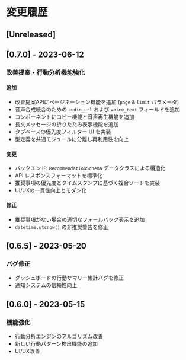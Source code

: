 # 変更履歴

## [Unreleased]

## [0.7.0] - 2023-06-12

### 改善提案・行動分析機能強化

#### 追加
- 改善提案APIにページネーション機能を追加 (`page` & `limit` パラメータ)
- 音声合成統合のための `audio_url` および `voice_text` フィールドを追加
- コンポーネントにコピー機能と音声再生機能を追加
- 長文メッセージの折りたたみ表示機能を追加
- タブベースの優先度フィルター UI を実装
- 型定義を共通モジュールに分離し再利用性を向上

#### 変更
- バックエンド: `RecommendationSchema` データクラスによる構造化
- API レスポンスフォーマットを標準化
- 推奨事項の優先度とタイムスタンプに基づく複合ソートを実装
- UI/UXの一貫性向上とモダン化

#### 修正
- 推奨事項がない場合の適切なフォールバック表示を追加
- `datetime.utcnow()` の非推奨警告を修正

## [0.6.5] - 2023-05-20

### バグ修正

- ダッシュボードの行動サマリー集計バグを修正
- 通知システムの信頼性向上

## [0.6.0] - 2023-05-15

### 機能強化

- 行動分析エンジンのアルゴリズム改善
- 新しい行動パターン検出機能の追加
- UI/UX改善 